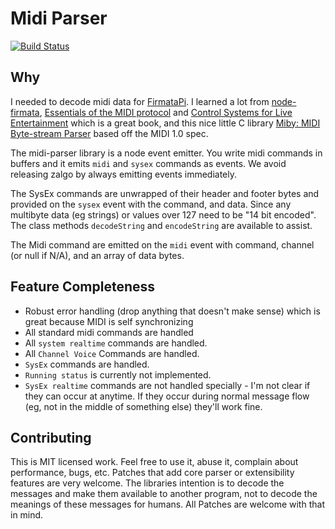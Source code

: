 # Midi Parser

[![Build Status](https://travis-ci.org/reconbot/midi-parser.png?branch=master)](https://travis-ci.org/reconbot/midi-parser)

## Why
I needed to decode midi data for [FirmataPi](https://github.com/reconbot/firmata-pi). I learned a lot from [node-firmata](https://github.com/jgautier/firmata), [Essentials of the MIDI protocol](https://ccrma.stanford.edu/~craig/articles/linuxmidi/misc/essenmidi.html) and [Control Systems for Live Entertainment](http://www.amazon.com/Control-Systems-Live-Entertainment-Huntington/dp/0240809378) which is a great book, and this nice little C library [Miby: MIDI Byte-stream Parser](https://code.google.com/p/miby/) based off the MIDI 1.0 spec.

The midi-parser library is a node event emitter. You write midi commands in buffers and it emits `midi` and `sysex` commands as events. We avoid releasing zalgo by always emitting events immediately.

The SysEx commands are unwrapped of their header and footer bytes and provided on the `sysex` event with the command, and data. Since any multibyte data (eg strings) or values over 127 need to be "14 bit encoded". The class methods `decodeString` and `encodeString` are available to assist.

The Midi command are emitted on the `midi` event with command, channel (or null if N/A), and an array of data bytes.

## Feature Completeness
 - Robust error handling (drop anything that doesn't make sense) which is great because MIDI is self synchronizing
 - All standard midi commands are handled
 - All `system realtime` commands are handled.
 - All `Channel Voice` Commands are handled.
 - `SysEx` commands are handled.
 - `Running status` is currently not implemented.
 - `SysEx realtime` commands are not handled specially - I'm not clear if they can occur at anytime. If they occur during normal message flow (eg, not in the middle of something else) they'll work fine.

## Contributing
This is MIT licensed work. Feel free to use it, abuse it, complain about performance, bugs, etc. Patches that add core parser or extensibility features are very welcome. The libraries intention is to decode the messages and make them available to another program, not to decode the meanings of these messages for humans. All Patches are welcome with that in mind.
